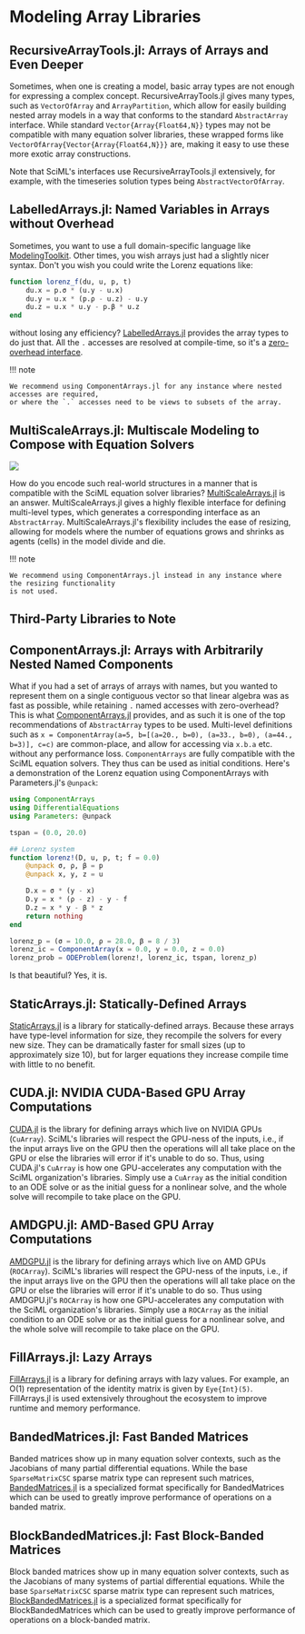 # Modeling Array Libraries

## RecursiveArrayTools.jl: Arrays of Arrays and Even Deeper

Sometimes, when one is creating a model, basic array types are not enough for expressing
a complex concept. RecursiveArrayTools.jl gives many types, such as `VectorOfArray` and
`ArrayPartition`, which allow for easily building nested array models in a way that
conforms to the standard `AbstractArray` interface. While standard `Vector{Array{Float64,N}}`
types may not be compatible with many equation solver libraries, these wrapped forms like
`VectorOfArray{Vector{Array{Float64,N}}}` are, making it easy to use these more exotic
array constructions.

Note that SciML's interfaces use RecursiveArrayTools.jl extensively, for example, with
the timeseries solution types being `AbstractVectorOfArray`.

## LabelledArrays.jl: Named Variables in Arrays without Overhead

Sometimes, you want to use a full domain-specific language like
[ModelingToolkit](https://github.com/SciML/ModelingToolkit.jl). Other times, you wish arrays
just had a slightly nicer syntax. Don't you wish you could write the Lorenz equations like:

```julia
function lorenz_f(du, u, p, t)
    du.x = p.σ * (u.y - u.x)
    du.y = u.x * (p.ρ - u.z) - u.y
    du.z = u.x * u.y - p.β * u.z
end
```

without losing any efficiency? [LabelledArrays.jl](https://github.com/SciML/LabelledArrays.jl)
provides the array types to do just that. All the `.` accesses are resolved at compile-time,
so it's a [zero-overhead interface](https://www.stochasticlifestyle.com/zero-cost-abstractions-in-julia-indexing-vectors-by-name-with-labelledarrays/).

!!! note
    
    We recommend using ComponentArrays.jl for any instance where nested accesses are required,
    or where the `.` accesses need to be views to subsets of the array.

## MultiScaleArrays.jl: Multiscale Modeling to Compose with Equation Solvers

![](https://user-images.githubusercontent.com/1814174/27211626-79fe1b9a-520f-11e7-87f1-1cb33da91609.PNG)

How do you encode such real-world structures in a manner that is compatible with the SciML
equation solver libraries? [MultiScaleArrays.jl](https://github.com/SciML/MultiScaleArrays.jl) is
an answer. MultiScaleArrays.jl gives a highly flexible interface for defining multi-level types,
which generates a corresponding interface as an `AbstractArray`. MultiScaleArrays.jl's flexibility
includes the ease of resizing, allowing for models where the number of equations grows and shrinks
as agents (cells) in the model divide and die.

!!! note
    
    We recommend using ComponentArrays.jl instead in any instance where the resizing functionality
    is not used.

## Third-Party Libraries to Note

## ComponentArrays.jl: Arrays with Arbitrarily Nested Named Components

What if you had a set of arrays of arrays with names, but you wanted to represent them on a single
contiguous vector so that linear algebra was as fast as possible, while retaining `.` named accesses
with zero-overhead? This is what [ComponentArrays.jl](https://github.com/jonniedie/ComponentArrays.jl)
provides, and as such it is one of the top recommendations of `AbstractArray` types to be used.
Multi-level definitions such as `x = ComponentArray(a=5, b=[(a=20., b=0), (a=33., b=0), (a=44., b=3)], c=c)`
are common-place, and allow for accessing via `x.b.a` etc. without any performance loss. `ComponentArrays`
are fully compatible with the SciML equation solvers. They thus can be used as initial conditions. Here's a
demonstration of the Lorenz equation using ComponentArrays with Parameters.jl's `@unpack`:

```julia
using ComponentArrays
using DifferentialEquations
using Parameters: @unpack

tspan = (0.0, 20.0)

## Lorenz system
function lorenz!(D, u, p, t; f = 0.0)
    @unpack σ, ρ, β = p
    @unpack x, y, z = u

    D.x = σ * (y - x)
    D.y = x * (ρ - z) - y - f
    D.z = x * y - β * z
    return nothing
end

lorenz_p = (σ = 10.0, ρ = 28.0, β = 8 / 3)
lorenz_ic = ComponentArray(x = 0.0, y = 0.0, z = 0.0)
lorenz_prob = ODEProblem(lorenz!, lorenz_ic, tspan, lorenz_p)
```

Is that beautiful? Yes, it is.

## StaticArrays.jl: Statically-Defined Arrays

[StaticArrays.jl](https://github.com/JuliaArrays/StaticArrays.jl) is a library for statically-defined
arrays. Because these arrays have type-level information for size, they recompile the solvers
for every new size. They can be dramatically faster for small sizes (up to approximately size 10),
but for larger equations they increase compile time with little to no benefit.

## CUDA.jl: NVIDIA CUDA-Based GPU Array Computations

[CUDA.jl](https://github.com/JuliaGPU/CUDA.jl) is the library for defining arrays which
live on NVIDIA GPUs (`CuArray`). SciML's libraries will respect the GPU-ness of the inputs, i.e.,
if the input arrays live on the GPU then the operations will all take place on the GPU
or else the libraries will error if it's unable to do so. Thus, using CUDA.jl's `CuArray` is
how one GPU-accelerates any computation with the SciML organization's libraries. Simply use
a `CuArray` as the initial condition to an ODE solve or as the initial guess for a nonlinear
solve, and the whole solve will recompile to take place on the GPU.

## AMDGPU.jl: AMD-Based GPU Array Computations

[AMDGPU.jl](https://github.com/JuliaGPU/AMDGPU.jl) is the library for defining arrays which
live on AMD GPUs (`ROCArray`). SciML's libraries will respect the GPU-ness of the inputs, i.e.,
if the input arrays live on the GPU then the operations will all take place on the GPU
or else the libraries will error if it's unable to do so. Thus using AMDGPU.jl's `ROCArray` is
how one GPU-accelerates any computation with the SciML organization's libraries. Simply use
a `ROCArray` as the initial condition to an ODE solve or as the initial guess for a nonlinear
solve, and the whole solve will recompile to take place on the GPU.

## FillArrays.jl: Lazy Arrays

[FillArrays.jl](https://github.com/JuliaArrays/FillArrays.jl) is a library for defining arrays
with lazy values. For example, an O(1) representation of the identity matrix is given by
`Eye{Int}(5)`. FillArrays.jl is used extensively throughout the ecosystem to improve runtime
and memory performance.

## BandedMatrices.jl: Fast Banded Matrices

Banded matrices show up in many equation solver contexts, such as the Jacobians of many
partial differential equations. While the base `SparseMatrixCSC` sparse matrix type can
represent such matrices, [BandedMatrices.jl](https://github.com/JuliaMatrices/BandedMatrices.jl)
is a specialized format specifically for BandedMatrices which can be used to greatly
improve performance of operations on a banded matrix.

## BlockBandedMatrices.jl: Fast Block-Banded Matrices

Block banded matrices show up in many equation solver contexts, such as the Jacobians of many
systems of partial differential equations. While the base `SparseMatrixCSC` sparse matrix type can
represent such matrices, [BlockBandedMatrices.jl](https://github.com/JuliaMatrices/BlockBandedMatrices.jl)
is a specialized format specifically for BlockBandedMatrices which can be used to greatly
improve performance of operations on a block-banded matrix.

